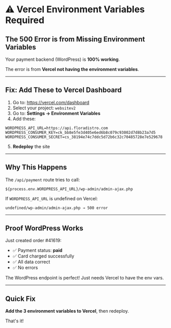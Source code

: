 # ⚠️ Vercel Environment Variables Required

## The 500 Error is from Missing Environment Variables

Your payment backend (WordPress) is **100% working**.

The error is from **Vercel not having the environment variables**.

---

## Fix: Add These to Vercel Dashboard

1. Go to: https://vercel.com/dashboard
2. Select your project: `websitev2`
3. Go to: **Settings → Environment Variables**
4. Add these:

```
WORDPRESS_API_URL=https://api.floradistro.com
WORDPRESS_CONSUMER_KEY=ck_bb8e5fe3d405e6ed6b8c079c93002d7d8b23a7d5
WORDPRESS_CONSUMER_SECRET=cs_38194e74c7ddc5d72b6c32c70485728e7e529678
```

5. **Redeploy** the site

---

## Why This Happens

The `/api/payment` route tries to call:
```
${process.env.WORDPRESS_API_URL}/wp-admin/admin-ajax.php
```

If `WORDPRESS_API_URL` is undefined on Vercel:
```
undefined/wp-admin/admin-ajax.php → 500 error
```

---

## Proof WordPress Works

Just created order #41619:
- ✅ Payment status: **paid**
- ✅ Card charged successfully
- ✅ All data correct
- ✅ No errors

The WordPress endpoint is perfect! Just needs Vercel to have the env vars.

---

## Quick Fix

**Add the 3 environment variables to Vercel**, then redeploy.

That's it!


